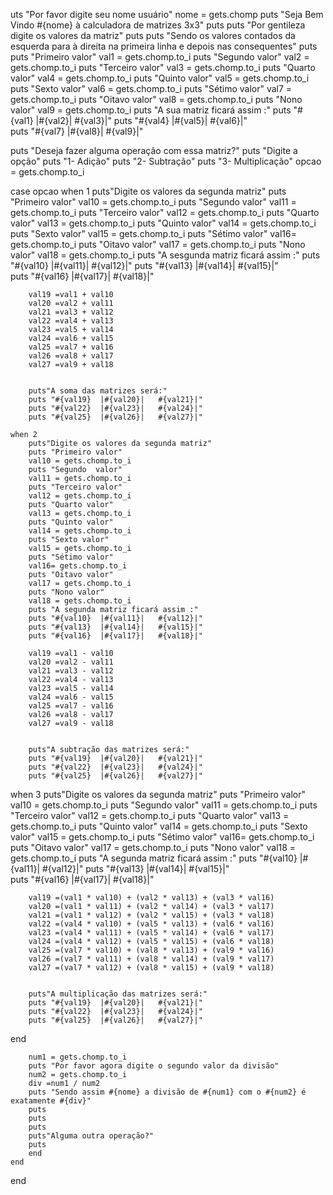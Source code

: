 uts "Por favor digite seu nome usuário"
nome = gets.chomp
puts "Seja Bem Vindo #{nome} à calculadora de matrizes 3x3"
puts
puts "Por gentileza digite os valores da matriz"
puts
puts "Sendo os valores contados da esquerda para à direita na primeira linha e depois nas consequentes"
puts
puts "Primeiro valor"
val1 = gets.chomp.to_i
puts "Segundo  valor"
val2 = gets.chomp.to_i
puts "Terceiro valor"
val3 = gets.chomp.to_i
puts "Quarto valor"
val4 = gets.chomp.to_i
puts "Quinto valor"
val5 = gets.chomp.to_i
puts "Sexto valor"
val6 = gets.chomp.to_i
puts "Sétimo valor"
val7 = gets.chomp.to_i
puts "Oitavo valor"
val8 = gets.chomp.to_i
puts "Nono valor"
val9 = gets.chomp.to_i
puts "A sua matriz ficará assim :" 
puts "#{val1}  |#{val2}|   #{val3}|"
puts "#{val4}  |#{val5}|   #{val6}|"	                              
puts "#{val7}  |#{val8}|   #{val9}|"

puts "Deseja fazer alguma operação com essa matriz?"
puts "Digite a opção"
puts "1- Adição"
puts "2- Subtração"
puts "3- Multiplicação"
opcao = gets.chomp.to_i

case opcao
	when 1 
		puts"Digite os valores da segunda matriz"
		puts "Primeiro valor"
		val10 = gets.chomp.to_i
		puts "Segundo  valor"
		val11 = gets.chomp.to_i
		puts "Terceiro valor"
		val12 = gets.chomp.to_i
		puts "Quarto valor"
		val13 = gets.chomp.to_i
		puts "Quinto valor"
		val14 = gets.chomp.to_i
		puts "Sexto valor"
		val15 = gets.chomp.to_i
		puts "Sétimo valor"
		val16= gets.chomp.to_i
		puts "Oitavo valor"
		val17 = gets.chomp.to_i
		puts "Nono valor"
		val18 = gets.chomp.to_i
		puts "A sesgunda matriz ficará assim :" 
		puts "#{val10}  |#{val11}|   #{val12}|"
		puts "#{val13}  |#{val14}|   #{val15}|"	                              
		puts "#{val16}  |#{val17}|   #{val18}|"

		val19 =val1 + val10
		val20 =val2 + val11
		val21 =val3 + val12
		val22 =val4 + val13
		val23 =val5 + val14
		val24 =val6 + val15
		val25 =val7 + val16
		val26 =val8 + val17
		val27 =val9 + val18


		puts"A soma das matrizes será:"
		puts "#{val19}  |#{val20}|   #{val21}|"
		puts "#{val22}  |#{val23}|   #{val24}|"	                              
		puts "#{val25}  |#{val26}|   #{val27}|"

	when 2
		puts"Digite os valores da segunda matriz"
		puts "Primeiro valor"
		val10 = gets.chomp.to_i
		puts "Segundo  valor"
		val11 = gets.chomp.to_i
		puts "Terceiro valor"
		val12 = gets.chomp.to_i
		puts "Quarto valor"
		val13 = gets.chomp.to_i
		puts "Quinto valor"
		val14 = gets.chomp.to_i
		puts "Sexto valor"
		val15 = gets.chomp.to_i
		puts "Sétimo valor"
		val16= gets.chomp.to_i
		puts "Oitavo valor"
		val17 = gets.chomp.to_i
		puts "Nono valor"
		val18 = gets.chomp.to_i
		puts "A segunda matriz ficará assim :" 
		puts "#{val10}  |#{val11}|   #{val12}|"
		puts "#{val13}  |#{val14}|   #{val15}|"	                              
		puts "#{val16}  |#{val17}|   #{val18}|"

		val19 =val1 - val10
		val20 =val2 - val11
		val21 =val3 - val12
		val22 =val4 - val13
		val23 =val5 - val14
		val24 =val6 - val15
		val25 =val7 - val16
		val26 =val8 - val17
		val27 =val9 - val18


		puts"A subtração das matrizes será:"
		puts "#{val19}  |#{val20}|   #{val21}|"
		puts "#{val22}  |#{val23}|   #{val24}|"	                              
		puts "#{val25}  |#{val26}|   #{val27}|"

when 3
		puts"Digite os valores da segunda matriz"
		puts "Primeiro valor"
		val10 = gets.chomp.to_i
		puts "Segundo  valor"
		val11 = gets.chomp.to_i
		puts "Terceiro valor"
		val12 = gets.chomp.to_i
		puts "Quarto valor"
		val13 = gets.chomp.to_i
		puts "Quinto valor"
		val14 = gets.chomp.to_i
		puts "Sexto valor"
		val15 = gets.chomp.to_i
		puts "Sétimo valor"
		val16= gets.chomp.to_i
		puts "Oitavo valor"
		val17 = gets.chomp.to_i
		puts "Nono valor"
		val18 = gets.chomp.to_i
		puts "A segunda matriz ficará assim :" 
		puts "#{val10}  |#{val11}|   #{val12}|"
		puts "#{val13}  |#{val14}|   #{val15}|"	                              
		puts "#{val16}  |#{val17}|   #{val18}|"

		val19 =(val1 * val10) + (val2 * val13) + (val3 * val16)
		val20 =(val1 * val11) + (val2 * val14) + (val3 * val17)
		val21 =(val1 * val12) + (val2 * val15) + (val3 * val18)
		val22 =(val4 * val10) + (val5 * val13) + (val6 * val16)
		val23 =(val4 * val11) + (val5 * val14) + (val6 * val17)
		val24 =(val4 * val12) + (val5 * val15) + (val6 * val18)
		val25 =(val7 * val10) + (val8 * val13) + (val9 * val16)
		val26 =(val7 * val11) + (val8 * val14) + (val9 * val17)
		val27 =(val7 * val12) + (val8 * val15) + (val9 * val18)


		puts"A multiplicação das matrizes será:"
		puts "#{val19}  |#{val20}|   #{val21}|"
		puts "#{val22}  |#{val23}|   #{val24}|"	                              
		puts "#{val25}  |#{val26}|   #{val27}|"
end

		num1 = gets.chomp.to_i
		puts "Por favor agora digite o segundo valor da divisão"
		num2 = gets.chomp.to_i
		div =num1 / num2
		puts "Sendo assim #{nome} a divisão de #{num1} com o #{num2} é exatamente #{div}"
		puts
		puts
		puts
		puts"Alguma outra operação?"
		puts
		end
	end
end
